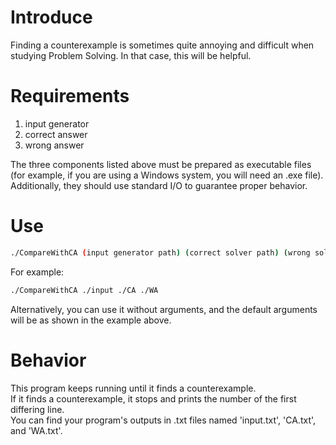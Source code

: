# Introduce

Finding a counterexample is sometimes quite annoying and difficult when studying Problem Solving. In that case, this will be helpful.

# Requirements

1. input generator  
2. correct answer
3. wrong answer  

The three components listed above must be prepared as executable files (for example, if you are using a Windows system, you will need an .exe file).  
Additionally, they should use standard I/O to guarantee proper behavior.

# Use

```sh
./CompareWithCA (input generator path) (correct solver path) (wrong solver path)
```
For example:
```sh
./CompareWithCA ./input ./CA ./WA
```
Alternatively, you can use it without arguments, and the default arguments will be as shown in the example above.

# Behavior

This program keeps running until it finds a counterexample.   
If it finds a counterexample, it stops and prints the number of the first differing line.   
You can find your program's outputs in .txt files named 'input.txt', 'CA.txt', and 'WA.txt'.
